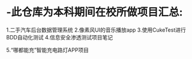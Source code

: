 # -此仓库为本科期间在校所做项目汇总:
1.二手汽车后台数据管理系统
2.像素风UI的音乐播放app
3.使用CukeTest进行BDD自动化测试
4.信息安全渗透测试项目笔记

5.“哪都能充”智能充电路灯APP项目
